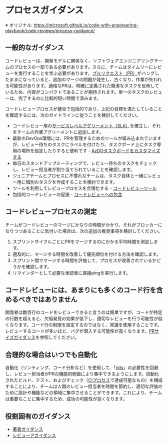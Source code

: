 # プロセスガイダンス

※ オリジナル: https://microsoft.github.io/code-with-engineering-playbook/code-reviews/process-guidance/

## 一般的なガイダンス

コードレビューは、開発モデルに関係なく、ソフトウェアエンジニアリングチームのプロセスの一部である必要があります。さらに、チームはタイムリーにレビューを実行することを学ぶ必要があります。[プルリクエスト（PR）](../pull-requests.md)がハングしたままになっていると、追加のマージの問題が発生し、古くなり、作業が失われる可能性があります。適格なPRは、明確に定義された簡潔なタスクを反映しているため、内容がコンパクトであることが期待されます。単一のタスクのレビューは、完了するのに比較的短い時間で済みます。

コードレビュープロセスが健全で包括的であり、上記の目標を満たしていることを確認するには、次のガイドラインに従うことを検討してください。

- コードレビュー用の[サービスレベルアグリーメント（SLA）](https://en.wikipedia.org/wiki/Service-level_agreement)を確立し、それをチームの作業アグリーメントに追加します。
- 最新のDevOps環境には、PRを管理するためのツールが組み込まれていますが、レビュー待ちのタスクにラベルを付けたり、タスクボード上にタスク専用の場所を設定したりすると便利です - [AzDOタスクボードをカスタマイズする](../tools.md#task-boards)
- 毎日のスタンドアップミーティングで、レビュー待ちのタスクをチェックし、レビュー担当者が割り当てられていることを確認します。
- ジュニアチームとプロセスに不慣れなチームは、タスク自体と一緒にレビュー用に個別のタスクを作成することを検討できます。
- ツールを利用してレビュープロセスを合理化する - [コードレビューツール](../tools.md)
- 包括的コードレビューの促進 - [コードレビューへの包含](../inclusion-in-code-review.md)

## コードレビュープロセスの測定

チームがコードレビューのマージにかなりの時間がかかり、それがブロッカーになりつつあることに気付いた場合は、次の追加の推奨事項を検討してください。

1. スプリントサイクルごとにPRをマージするのにかかる平均時間を測定します。
1. 遡及的に、マージする時間を改善して優先順位を付ける方法を確認します。
1. スプリント間でマージする時間を評価して、プロセスが改善されているかどうかを確認します。
1. リマインダーとして必要な承認者に直接pingを実行します。

## コードレビューには、あまりにも多くのコード行を含めるべきではありません

開発者は数百行のコードをレビューできると言うのは簡単ですが、コードが特定の行数を超えると、欠陥発見の効果が低下し、適切なレビューを行う可能性が低くなります。コード行の制限を設定するのではなく、常識を使用することです。レビューするコードが多いほど、バグが潜入する可能性が高くなります。[PRサイズガイダンス](../pull-requests.md#size-guidance)を参照してください。

## 合理的な場合はいつでも自動化

自動化（リンティング、コード分析など）を使用して、「[nits](https://en.wikipedia.org/wiki/Nitpicking)」の必要性を回避し、レビュー担当者がPRの機能的側面により集中できるようにします。自動化されたビルド、テスト、およびチェック（[CIプロセス](../../continuous-integration/README.md)で達成可能なもの）を構成することにより、チームは人間のレビュー担当者を時間を節約し、適切な評価のために設計や機能などの領域に集中させることができます。これにより、チームは重要なことに集中するため、成功の可能性が高くなります。

## 役割固有のガイダンス

- [著者ガイダンス](author-guidance.md)
- [レビューアガイダンス](reviewer-guidance.md)
